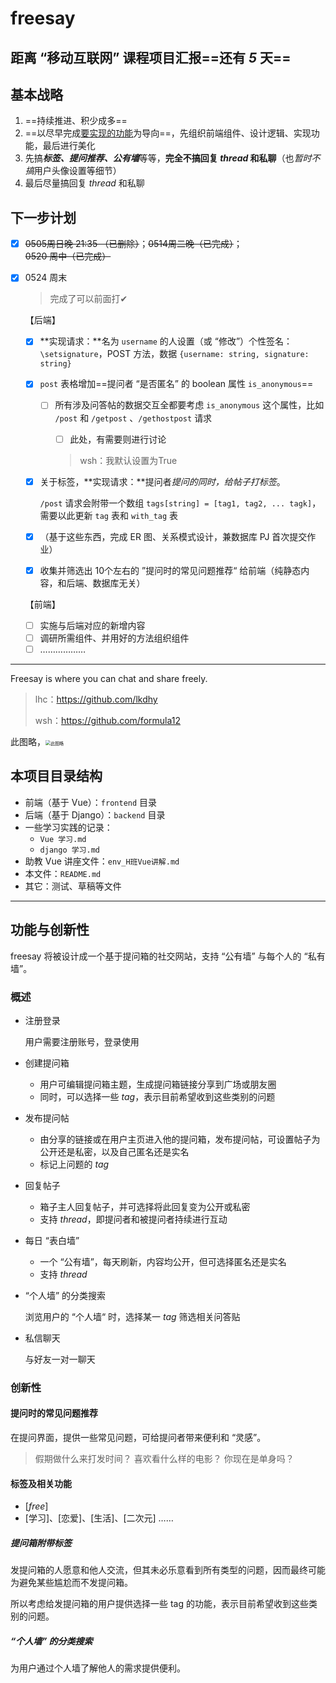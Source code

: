 # freesay

## 距离 “移动互联网” 课程项目汇报==还有 *5* 天==

## 基本战略

1. ==持续推进、积少成多==
2. ==以尽早完成[要实现的功能](#功能与创新性)为导向==，先组织前端组件、设计逻辑、实现功能，最后进行美化
3. 先搞***标签、提问推荐、公有墙***等等，**完全不搞回复 *thread* 和私聊**（也*暂时不搞*用户头像设置等细节）
4. 最后尽量搞回复 *thread* 和私聊

## 下一步计划

- [x] ~~0505周日晚 21:35 （已删除）~~；~~0514周二晚（已完成）~~；~~0520 周中（已完成）~~

- [x] 0524 周末

  > 完成了可以前面打✔
  >
  
  【后端】
  
  - [x] **实现请求：**名为 `username` 的人设置（或 “修改”）个性签名：`\setsignature`，POST 方法，数据 `{username: string, signature: string}`
  
  - [x] `post` 表格增加==提问者 “是否匿名” 的 boolean 属性 `is_anonymous`==
  
    - [ ] 所有涉及问答帖的数据交互全都要考虑 `is_anonymous` 这个属性，比如 `/post` 和 `/getpost` 、`/gethostpost` 请求
  
      - [ ] 此处，有需要则进行讨论
      
      
      > wsh：我默认设置为True

  - [x] 关于标签，**实现请求：**提问者*提问的同时，给帖子打标签*。

    `/post` 请求会附带一个数组 `tags[string] = [tag1, tag2, ... tagk]`，需要以此更新 `tag` 表和 `with_tag` 表

  - [x] （基于这些东西，完成 ER 图、关系模式设计，兼数据库 PJ 首次提交作业）

  - [x] 收集并筛选出 10个左右的 ”提问时的常见问题推荐“ 给前端（纯静态内容，和后端、数据库无关）

  【前端】
  
  - [ ] 实施与后端对应的新增内容
  - [ ] 调研所需组件、并用好的方法组织组件
  - [ ] ………………

---

Freesay is where you can chat and share freely. 

> lhc：https://github.com/lkdhy
>
> wsh：https://github.com/formula12

此图略，<img src="A.PNG" alt="此图略" style="zoom: 50%;">

## 本项目目录结构

* 前端（基于 Vue）：`frontend` 目录
* 后端（基于 Django）：`backend` 目录
* 一些学习实践的记录：
  * `Vue 学习.md`
  * `django 学习.md`
* 助教 Vue 讲座文件：`env_H班Vue讲解.md`
* 本文件：`README.md`
* 其它：测试、草稿等文件

---

## 功能与创新性

freesay 将被设计成一个基于提问箱的社交网站，支持 “公有墙” 与每个人的 “私有墙”。

### 概述

- 注册登录

  用户需要注册账号，登录使用

- 创建提问箱
  - 用户可编辑提问箱主题，生成提问箱链接分享到广场或朋友圈
  - 同时，可以选择一些 *tag*，表示目前希望收到这些类别的问题
  
- 发布提问帖
  - 由分享的链接或在用户主页进入他的提问箱，发布提问帖，可设置帖子为公开还是私密，以及自己匿名还是实名
  - 标记上问题的 *tag*
  
- 回复帖子
  - 箱子主人回复帖子，并可选择将此回复变为公开或私密
  - 支持 *thread*，即提问者和被提问者持续进行互动
  
- 每日 “表白墙”
  - 一个 “公有墙”，每天刷新，内容均公开，但可选择匿名还是实名
  - 支持 *thread*
  
- “个人墙” 的分类搜索

  浏览用户的 “个人墙“ 时，选择某一 *tag* 筛选相关问答贴

- 私信聊天
  
  与好友一对一聊天

### 创新性

#### 提问时的常见问题推荐

在提问界面，提供一些常见问题，可给提问者带来便利和 “灵感”。

> 假期做什么来打发时间？
> 喜欢看什么样的电影？
> 你现在是单身吗？

#### 标签及相关功能

* [*free*]
* [学习]、[恋爱]、[生活]、[二次元] ……

##### 提问箱附带标签

发提问箱的人愿意和他人交流，但其未必乐意看到所有类型的问题，因而最终可能为避免某些尴尬而不发提问箱。

所以考虑给发提问箱的用户提供选择一些 tag 的功能，表示目前希望收到这些类别的问题。

##### “个人墙” 的分类搜索

为用户通过个人墙了解他人的需求提供便利。
